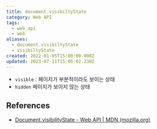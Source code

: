 ```yaml
---
title: document.visibiltyState
category: Web API
tags:
  - web_api
  - web
aliases:
  - document.visibiltyState
  - visibiltyState
created: 2022-01-05T15:00:00.000Z
updated: 2023-07-11T15:05:02.230Z
---
```


- `visible` : 페이지가 부분적이라도 보이는 상태
- `hidden` 페이지가 보이지 않는 상태

## References

- [Document.visibilityState - Web API | MDN (mozilla.org)](https://developer.mozilla.org/ko/docs/Web/API/Document/visibilityState)
